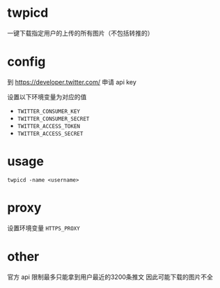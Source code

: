 # twpicd

一键下载指定用户的上传的所有图片（不包括转推的）

# config

到 https://developer.twitter.com/ 申请 api key

设置以下环境变量为对应的值

- `TWITTER_CONSUMER_KEY`
- `TWITTER_CONSUMER_SECRET`
- `TWITTER_ACCESS_TOKEN`
- `TWITTER_ACCESS_SECRET`

# usage


`twpicd -name <username>`

# proxy

设置环境变量 `HTTPS_PROXY`


# other

官方 api 限制最多只能拿到用户最近的3200条推文
因此可能下载的图片不全